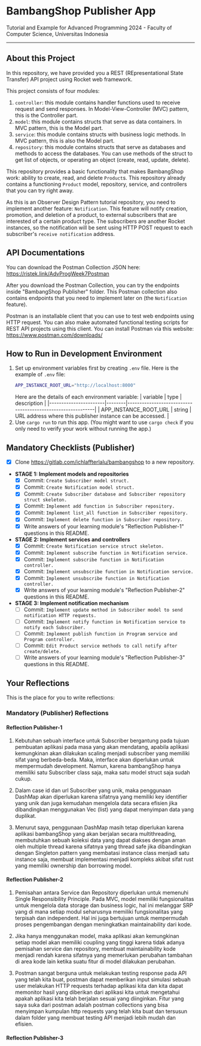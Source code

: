 # BambangShop Publisher App
Tutorial and Example for Advanced Programming 2024 - Faculty of Computer Science, Universitas Indonesia

---

## About this Project
In this repository, we have provided you a REST (REpresentational State Transfer) API project using Rocket web framework.

This project consists of four modules:
1.  `controller`: this module contains handler functions used to receive request and send responses.
    In Model-View-Controller (MVC) pattern, this is the Controller part.
2.  `model`: this module contains structs that serve as data containers.
    In MVC pattern, this is the Model part.
3.  `service`: this module contains structs with business logic methods.
    In MVC pattern, this is also the Model part.
4.  `repository`: this module contains structs that serve as databases and methods to access the databases.
    You can use methods of the struct to get list of objects, or operating an object (create, read, update, delete).

This repository provides a basic functionality that makes BambangShop work: ability to create, read, and delete `Product`s.
This repository already contains a functioning `Product` model, repository, service, and controllers that you can try right away.

As this is an Observer Design Pattern tutorial repository, you need to implement another feature: `Notification`.
This feature will notify creation, promotion, and deletion of a product, to external subscribers that are interested of a certain product type.
The subscribers are another Rocket instances, so the notification will be sent using HTTP POST request to each subscriber's `receive notification` address.

## API Documentations

You can download the Postman Collection JSON here: https://ristek.link/AdvProgWeek7Postman

After you download the Postman Collection, you can try the endpoints inside "BambangShop Publisher" folder.
This Postman collection also contains endpoints that you need to implement later on (the `Notification` feature).

Postman is an installable client that you can use to test web endpoints using HTTP request.
You can also make automated functional testing scripts for REST API projects using this client.
You can install Postman via this website: https://www.postman.com/downloads/

## How to Run in Development Environment
1.  Set up environment variables first by creating `.env` file.
    Here is the example of `.env` file:
    ```bash
    APP_INSTANCE_ROOT_URL="http://localhost:8000"
    ```
    Here are the details of each environment variable:
    | variable              | type   | description                                                |
    |-----------------------|--------|------------------------------------------------------------|
    | APP_INSTANCE_ROOT_URL | string | URL address where this publisher instance can be accessed. |
2.  Use `cargo run` to run this app.
    (You might want to use `cargo check` if you only need to verify your work without running the app.)

## Mandatory Checklists (Publisher)
-   [X] Clone https://gitlab.com/ichlaffterlalu/bambangshop to a new repository.
-   **STAGE 1: Implement models and repositories**
    -   [X] Commit: `Create Subscriber model struct.`
    -   [X] Commit: `Create Notification model struct.`
    -   [X] Commit: `Create Subscriber database and Subscriber repository struct skeleton.`
    -   [X] Commit: `Implement add function in Subscriber repository.`
    -   [X] Commit: `Implement list_all function in Subscriber repository.`
    -   [X] Commit: `Implement delete function in Subscriber repository.`
    -   [X] Write answers of your learning module's "Reflection Publisher-1" questions in this README.
-   **STAGE 2: Implement services and controllers**
    -   [X] Commit: `Create Notification service struct skeleton.`
    -   [X] Commit: `Implement subscribe function in Notification service.`
    -   [X] Commit: `Implement subscribe function in Notification controller.`
    -   [X] Commit: `Implement unsubscribe function in Notification service.`
    -   [X] Commit: `Implement unsubscribe function in Notification controller.`
    -   [X] Write answers of your learning module's "Reflection Publisher-2" questions in this README.
-   **STAGE 3: Implement notification mechanism**
    -   [ ] Commit: `Implement update method in Subscriber model to send notification HTTP requests.`
    -   [ ] Commit: `Implement notify function in Notification service to notify each Subscriber.`
    -   [ ] Commit: `Implement publish function in Program service and Program controller.`
    -   [ ] Commit: `Edit Product service methods to call notify after create/delete.`
    -   [ ] Write answers of your learning module's "Reflection Publisher-3" questions in this README.

## Your Reflections
This is the place for you to write reflections:

### Mandatory (Publisher) Reflections

#### Reflection Publisher-1
1. Kebutuhan sebuah interface untuk Subscriber bergantung pada tujuan pembuatan aplikasi pada masa yang akan mendatang, apabila aplikasi kemungkinan akan dilakukan scaling menjadi subscriber yang memiliki sifat yang berbeda-beda. Maka, interface akan diperlukan untuk mempermudah development. Namun, karena bambangShop hanya memiliki satu Subscriber class saja, maka satu model struct saja sudah cukup.

2. Dalam case id dan url Subscriber yang unik, maka penggunaan DashMap akan diperlukan karena sifatnya yang memiliki key identifier yang unik dan juga kemudahan mengelola data secara efisien jika dibandingkan menggunakan Vec (list) yang dapat menyimpan data yang duplikat.

3. Menurut saya, penggunaan DashMap masih tetap diperlukan karena aplikasi bambangShop yang akan berjalan secara multithreading, membutuhkan sebuah koleksi data yang dapat diakses dengan aman oleh multiple thread karena sifatnya yang thread safe jika dibandingkan dengan Singleton pattern yang membatasi instance class menjadi satu instance saja, membuat implementasi menjadi kompleks akibat sifat rust yang memiliki ownership dan borrowing model.

#### Reflection Publisher-2
1. Pemisahan antara Service dan Repository diperlukan untuk memenuhi Single Responsibility Principle. Pada MVC, model memiliki fungsionalitas untuk mengelola data storage dan business logic, hal ini melanggar SRP yang di mana setiap modul seharusnya memiliki fungsionalitas yang terpisah dan independent. Hal ini juga bertujuan untuk mempermudah proses pengembangan dengan meningkatkan maintainability dari kode.

2. Jika hanya menggunakan model, maka aplikasi akan kemungkinan setiap model akan memiliki coupling yang tinggi karena tidak adanya pemisahan service dan repository, membuat maintainability kode menjadi rendah karena sifatnya yang memerlukan perubahan tambahan di area kode lain ketika suatu fitur di model dilakukan perubahan.

3. Postman sangat berguna untuk melakukan testing response pada API yang telah kita buat, postman dapat memberikan input simulasi sebuah user melakukan HTTP requests terhadap aplikasi kita dan kita dapat memonitor hasil yang diberikan dari aplikasi kita untuk mengetahui apakah aplikasi kita telah berjalan sesuai yang diinginkan. Fitur yang saya suka dari postman adalah postman collections yang bisa menyimpan kumpulan http requests yang telah kita buat dan tersusun dalam folder yang membuat testing API menjadi lebih mudah dan efisien.

#### Reflection Publisher-3

